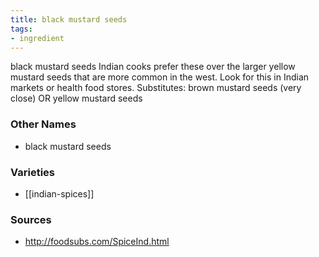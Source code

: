 ```yaml
---
title: black mustard seeds
tags:
- ingredient
---
```

black mustard seeds Indian cooks prefer these over the larger yellow mustard seeds that are more common in the west. Look for this in Indian markets or health food stores. Substitutes: brown mustard seeds (very close) OR yellow mustard seeds

### Other Names

* black mustard seeds

### Varieties

* [[indian-spices]]

### Sources
* http://foodsubs.com/SpiceInd.html
